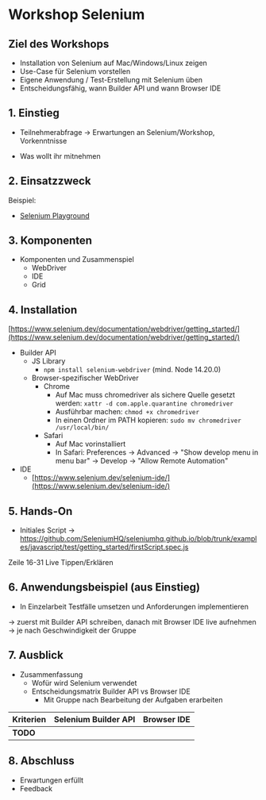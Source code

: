 # Workshop Selenium

## Ziel des Workshops

- Installation von Selenium auf Mac/Windows/Linux zeigen
- Use-Case für Selenium vorstellen
- Eigene Anwendung / Test-Erstellung mit Selenium üben
- Entscheidungsfähig, wann Builder API und wann Browser IDE

## 1. Einstieg

- Teilnehmerabfrage → Erwartungen an Selenium/Workshop, Vorkenntnisse

- Was wollt ihr mitnehmen

## 2. Einsatzzweck

Beispiel:

- [Selenium Playground](https://www.selenium.dev/selenium/web/web-form.html)

## 3. Komponenten

- Komponenten und Zusammenspiel
  - WebDriver
  - IDE
  - Grid

## 4. Installation

[https://www.selenium.dev/documentation/webdriver/getting_started/](https://www.selenium.dev/documentation/webdriver/getting_started/)

- Builder API
  - JS Library
    - ```npm install selenium-webdriver``` (mind. Node 14.20.0)
  - Browser-spezifischer WebDriver
    - Chrome 
      - Auf Mac muss chromedriver als sichere Quelle gesetzt werden: ```xattr -d com.apple.quarantine chromedriver```
      - Ausführbar machen: ```chmod +x chromedriver```  
      - In einen Ordner im PATH kopieren: ```sudo mv chromedriver /usr/local/bin/```
    - Safari
      - Auf Mac vorinstalliert
      - In Safari: Preferences → Advanced → "Show develop menu in menu bar" → Develop → "Allow Remote Automation" 
- IDE
  - [https://www.selenium.dev/selenium-ide/](https://www.selenium.dev/selenium-ide/)

## 5. Hands-On

- Initiales Script → https://github.com/SeleniumHQ/seleniumhq.github.io/blob/trunk/examples/javascript/test/getting_started/firstScript.spec.js

Zeile 16-31 Live Tippen/Erklären

## 6. Anwendungsbeispiel (aus Einstieg)

- In Einzelarbeit Testfälle umsetzen und Anforderungen implementieren

→ zuerst mit Builder API schreiben, danach mit Browser IDE live aufnehmen → je nach Geschwindigkeit der Gruppe

## 7. Ausblick

- Zusammenfassung
  - Wofür wird Selenium verwendet
  - Entscheidungsmatrix Builder API vs Browser IDE
    - Mit Gruppe nach Bearbeitung der Aufgaben erarbeiten

| **Kriterien** | **Selenium Builder API** | **Browser IDE** |
|---------------|--------------------------|-----------------|
| **TODO**      |

## 8. Abschluss

- Erwartungen erfüllt
- Feedback
